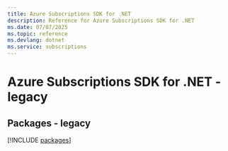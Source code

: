 ```yaml
---
title: Azure Subscriptions SDK for .NET
description: Reference for Azure Subscriptions SDK for .NET
ms.date: 07/07/2025
ms.topic: reference
ms.devlang: dotnet
ms.service: subscriptions
---
```

# Azure Subscriptions SDK for .NET - legacy
## Packages - legacy
[!INCLUDE [packages](subscriptions-index.md)]